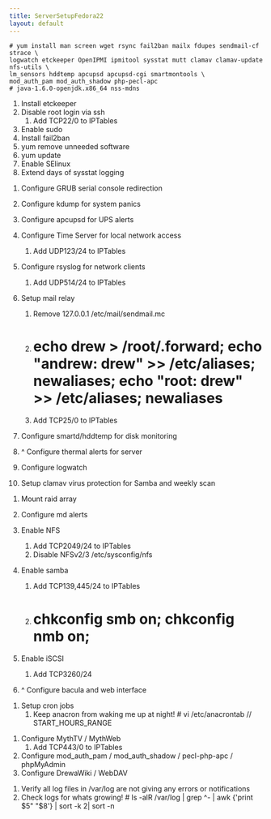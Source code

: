 ```yaml
---
title: ServerSetupFedora22
layout: default
---
```


    # yum install man screen wget rsync fail2ban mailx fdupes sendmail-cf strace \
    logwatch etckeeper OpenIPMI ipmitool sysstat mutt clamav clamav-update nfs-utils \
    lm_sensors hddtemp apcupsd apcupsd-cgi smartmontools \
    mod_auth_pam mod_auth_shadow php-pecl-apc
    # java-1.6.0-openjdk.x86_64 nss-mdns

1.  Install etckeeper
2.  Disable root login via ssh
    1.  Add TCP22/0 to IPTables
3.  Enable sudo
4.  Install fail2ban
5.  yum remove unneeded software
6.  yum update
7.  Enable SElinux
8.  Extend days of sysstat logging

<!-- -->

1.  Configure GRUB serial console redirection
2.  Configure kdump for system panics
3.  Configure apcupsd for UPS alerts
4.  Configure Time Server for local network access
    1.  Add UDP123/24 to IPTables
5.  Configure rsyslog for network clients
    1.  Add UDP514/24 to IPTables
6.  Setup mail relay
    1.  Remove 127.0.0.1 /etc/mail/sendmail.mc
    2.  # echo drew > /root/.forward; echo "andrew: drew" >> /etc/aliases; newaliases; echo "root: drew" >> /etc/aliases; newaliases

    3.  Add TCP25/0 to IPTables

7.  Configure smartd/hddtemp for disk monitoring
8.  ^ Configure thermal alerts for server
9.  Configure logwatch
10. Setup clamav virus protection for Samba and weekly scan

<!-- -->

1.  Mount raid array
2.  Configure md alerts
3.  Enable NFS
    1.  Add TCP2049/24 to IPTables
    2.  Disable NFSv2/3 /etc/sysconfig/nfs
4.  Enable samba
    1.  Add TCP139,445/24 to IPTables
    2.  # chkconfig smb on; chkconfig nmb on;

5.  Enable iSCSI
    1.  Add TCP3260/24
6.  ^ Configure bacula and web interface

<!-- -->

1.  Setup cron jobs
    1.  Keep anacron from waking me up at night!
            # vi /etc/anacrontab // START_HOURS_RANGE

<!-- -->

1.  Configure MythTV / MythWeb
    1.  Add TCP443/0 to IPTables
2.  Configure mod\_auth\_pam / mod\_auth\_shadow / pecl-php-apc /
    phpMyAdmin
3.  Configure DrewaWiki / WebDAV

<!-- -->

1.  Verify all log files in /var/log are not giving any errors or
    notifications
2.  Check logs for whats growing!
        # ls -alR /var/log | grep ^- | awk {'print $5" "$8'} | sort -k 2| sort -n


